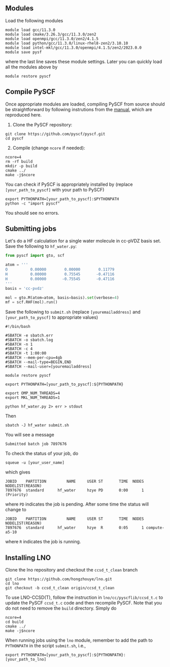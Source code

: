 ## Modules

Load the following modules
```
module load gcc/11.3.0
module load cmake/3.26.3/gcc/11.3.0/zen2
module load openmpi/gcc/11.3.0/zen2/4.1.5
module load python/gcc/11.3.0/linux-rhel8-zen2/3.10.10
module load intel-mkl/gcc/11.3.0/openmpi/4.1.5/zen2/2023.0.0
module save pysf
```
where the last line saves these module settings. Later you can quickly load all the modules above by
```
module restore pyscf
```

## Compile PySCF

Once appropriate modules are loaded, compiling PySCF from source should be straightforward by following instrutions from the [manual](https://pyscf.org/install.html#build-from-source), which are reproduced here.
1. Clone the PySCF repository:
```shell
git clone https://github.com/pyscf/pyscf.git
cd pyscf
```
2. Compile (change `ncore` if needed):
```shell
ncore=4
rm -rf build
mkdir -p build
cmake ../
make -j$ncore
```

You can check if PySCF is appropriately installed by (replace `[your_path_to_pyscf]` with your path to PySCF)
```shell
export PYTHONPATH=[your_path_to_pyscf]:$PYTHONPATH
python -c "import pyscf"
```
You should see no errors.


## Submitting jobs

Let's do a HF calculation for a single water molecule in cc-pVDZ basis set. Save the following to `hf_water.py`:
```python
from pyscf import gto, scf

atom = '''
O          0.00000        0.00000        0.11779
H          0.00000        0.75545       -0.47116
H          0.00000       -0.75545       -0.47116
'''
basis = 'cc-pvdz'

mol = gto.M(atom=atom, basis=basis).set(verbose=4)
mf = scf.RHF(mol).run()
```
Save the following to `submit.sh` (replace `[youremailaddress]` and `[your_path_to_pyscf]` to appropriate values)
```shell
#!/bin/bash

#SBATCH -e sbatch.err
#SBATCH -o sbatch.log
#SBATCH -n 1
#SBATCH -c 4
#SBATCH -t 1:00:00
#SBATCH --mem-per-cpu=4gb
#SBATCH --mail-type=BEGIN,END
#SBATCH --mail-user=[youremailaddress]

module restore pyscf

export PYTHONPATH=[your_path_to_pyscf]:${PYTHONPATH}

export OMP_NUM_THREADS=4
export MKL_NUM_THREADS=1

python hf_water.py 2> err > stdout
```
Then
```shell
sbatch -J hf_water submit.sh
```
You will see a message
```
Submitted batch job 7897676
```
To check the status of your job, do
```shell
squeue -u [your_user_name]
```
which gives
```
JOBID    PARTITION         NAME     USER ST       TIME  NODES NODELIST(REASON)
7897676  standard      hf_water     hzye PD       0:00      1 (Priority)
```
where `PD` indicates the job is pending. After some time the status will change to
```
JOBID    PARTITION         NAME     USER ST       TIME  NODES NODELIST(REASON)
7897676  standard      hf_water     hzye  R       0:05      1 compute-a5-10
```
where `R` indicates the job is running.


## Installing LNO

Clone the lno repository and checkout the `ccsd_t_clean` branch
```shell
git clone https://github.com/hongzhouye/lno.git
cd lno
git checkout -b ccsd_t_clean origin/ccsd_t_clean
```
To use LNO-CCSD(T), follow the instruction in `lno/cc/pyscflib/ccsd_t.c` to update the PySCF `ccsd_t.c` code and then recompile PySCF. Note that you do not need to remove the `build` directory. Simply do
```shell
ncore=4
cd build
cmake ../
make -j$ncore
```
When running jobs using the `lno` module, remember to add the path to `PYTHONPATH` in the script `submit.sh`, i.e.,
```shell
export PYTHONPATH=[your_path_to_pyscf]:${PYTHONPATH}:[your_path_to_lno]
```
